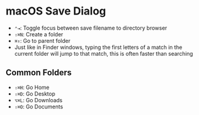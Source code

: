 # macOS Save Dialog

- `⌃⇥`: Toggle focus between save filename to directory browser
- `⇧⌘N`: Create a folder
- `⌘↑`: Go to parent folder
- Just like in Finder windows, typing the first letters of a match in the current folder will jump to that match, this is often faster than searching

## Common Folders

- `⇧⌘H`: Go Home
- `⇧⌘D`: Go Desktop
- `⌥⌘L`: Go Downloads
- `⇧⌘O`: Go Documents
